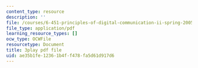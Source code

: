 ```yaml
---
content_type: resource
description: ''
file: /courses/6-451-principles-of-digital-communication-ii-spring-2005/ae35b1fe12361b4ff478fa5d61d917d6_YPAbQU7NUZQ.pdf
file_type: application/pdf
learning_resource_types: []
ocw_type: OCWFile
resourcetype: Document
title: 3play pdf file
uid: ae35b1fe-1236-1b4f-f478-fa5d61d917d6
---
```

